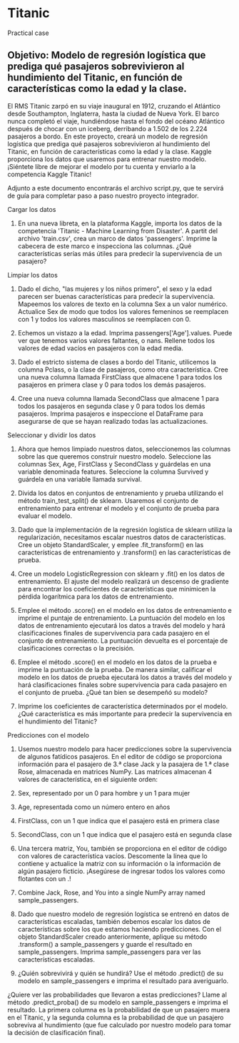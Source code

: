 # Titanic
Practical case

## Objetivo: Modelo de regresión logística que prediga qué pasajeros sobrevivieron al hundimiento del Titanic, en función de características como la edad y la clase. 

El RMS Titanic zarpó en su viaje inaugural en 1912, cruzando el Atlántico desde Southampton, Inglaterra, hasta la ciudad de Nueva York. El barco nunca completó el viaje, hundiéndose hasta el fondo del océano Atlántico después de chocar con un iceberg, derribando a 1.502 de los 2.224 pasajeros a bordo. En este proyecto, creará un modelo de regresión logística que prediga qué pasajeros sobrevivieron al hundimiento del Titanic, en función de características como la edad y la clase. Kaggle proporciona los datos que usaremos para entrenar nuestro modelo. ¡Siéntete libre de mejorar el modelo por tu cuenta y enviarlo a la competencia Kaggle Titanic!

Adjunto a este documento encontrarás el archivo script.py, que te servirá de guía para completar paso a paso nuestro proyecto integrador.

Cargar los datos

1.   En una nueva libreta, en la plataforma Kaggle, importa los datos de la competencia 'Titanic - Machine Learning from Disaster'. A partit del archivo 'train.csv', crea un marco de datos 'passengers'. Imprime la cabecera de este marco e inspecciona las columnas. ¿Qué características serías más útiles para predecir la supervivencia de un pasajero?

Limpiar los datos

1.   Dado el dicho, "las mujeres y los niños primero", el sexo y la edad parecen ser buenas características para predecir la supervivencia. Mapeemos los valores de texto en la columna Sex a un valor numérico. Actualice Sex de modo que todos los valores femeninos se reemplacen con 1 y todos los valores masculinos se reemplacen con 0.

2.   Echemos un vistazo a la edad. Imprima passengers['Age'].values. Puede ver que tenemos varios valores faltantes, o nans. Rellene todos los valores de edad vacíos en pasajeros con la edad media.

3.   Dado el estricto sistema de clases a bordo del Titanic, utilicemos la columna Pclass, o la clase de pasajeros, como otra característica. Cree una nueva columna llamada FirstClass que almacene 1 para todos los pasajeros en primera clase y 0 para todos los demás pasajeros.

4.   Cree una nueva columna llamada SecondClass que almacene 1 para todos los pasajeros en segunda clase y 0 para todos los demás pasajeros. Imprima pasajeros e inspeccione el DataFrame para asegurarse de que se hayan realizado todas las actualizaciones.

Seleccionar y dividir los datos

1.   Ahora que hemos limpiado nuestros datos, seleccionemos las columnas sobre las que queremos construir nuestro modelo. Seleccione las columnas Sex, Age, FirstClass y SecondClass y guárdelas en una variable denominada features. Seleccione la columna Survived y guárdela en una variable llamada survival.

2.   Divida los datos en conjuntos de entrenamiento y prueba utilizando el método train_test_split() de sklearn. Usaremos el conjunto de entrenamiento para entrenar el modelo y el conjunto de prueba para evaluar el modelo.

3.   Dado que la implementación de la regresión logística de sklearn utiliza la regularización, necesitamos escalar nuestros datos de características. Cree un objeto StandardScaler, y emplee .fit_transform() en las características de entrenamiento y .transform() en las características de prueba.

4.   Cree un modelo LogisticRegression con sklearn y .fit() en los datos de entrenamiento. El ajuste del modelo realizará un descenso de gradiente para encontrar los coeficientes de características que minimicen la pérdida logarítmica para los datos de entrenamiento.

5.   Emplee el método .score() en el modelo en los datos de entrenamiento e imprime el puntaje de entrenamiento. La puntuación del modelo en los datos de entrenamiento ejecutará los datos a través del modelo y hará clasificaciones finales de supervivencia para cada pasajero en el conjunto de entrenamiento. La puntuación devuelta es el porcentaje de clasificaciones correctas o la precisión.

6.   Emplee el método .score() en el modelo en los datos de la prueba e imprime la puntuación de la prueba. De manera similar, calificar el modelo en los datos de prueba ejecutará los datos a través del modelo y hará clasificaciones finales sobre supervivencia para cada pasajero en el conjunto de prueba. ¿Qué tan bien se desempeñó su modelo?

7.   Imprime los coeficientes de característica determinados por el modelo. ¿Qué característica es más importante para predecir la supervivencia en el hundimiento del Titanic?

Predicciones con el modelo

1.   Usemos nuestro modelo para hacer predicciones sobre la supervivencia de algunos fatídicos pasajeros. En el editor de código se proporciona información para el pasajero de 3.ª clase Jack y la pasajera de 1.ª clase Rose, almacenada en matrices NumPy. Las matrices almacenan 4 valores de característica, en el siguiente orden:

1.   Sex, representado por un 0 para hombre y un 1 para mujer

2.   Age, representada como un número entero en años

3.   FirstClass, con un 1 que indica que el pasajero está en primera clase

4.   SecondClass, con un 1 que indica que el pasajero está en segunda clase

5.   Una tercera matriz, You, también se proporciona en el editor de código con valores de característica vacíos. Descomente la línea que lo contiene y actualice la matriz con su información o la información de algún pasajero ficticio. ¡Asegúrese de ingresar todos los valores como flotantes con un .!

2.   Combine Jack, Rose, and You into a single NumPy array named sample_passengers.

3.   Dado que nuestro modelo de regresión logística se entrenó en datos de características escaladas, también debemos escalar los datos de características sobre los que estamos haciendo predicciones. Con el objeto StandardScaler creado anteriormente, aplique su método .transform() a sample_passengers y guarde el resultado en sample_passengers. Imprima sample_passengers para ver las características escaladas.

4.   ¿Quién sobrevivirá y quién se hundirá? Use el método .predict() de su modelo en sample_passengers e imprima el resultado para averiguarlo.

¿Quiere ver las probabilidades que llevaron a estas predicciones? Llame al método .predict_proba() de su modelo en sample_passengers e imprima el resultado. La primera columna es la probabilidad de que un pasajero muera en el Titanic, y la segunda columna es la probabilidad de que un pasajero sobreviva al hundimiento (que fue calculado por nuestro modelo para tomar la decisión de clasificación final).

